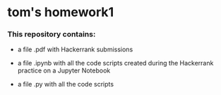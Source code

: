 # tom's homework1

### This repository contains:

* a file .pdf with Hackerrank submissions 

* a file .ipynb with all the code scripts created during the Hackerrank practice on a Jupyter Notebook

* a file .py with all the code scripts 
